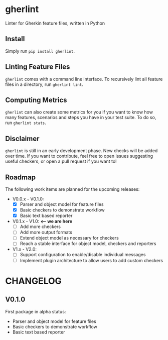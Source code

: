 # gherlint
Linter for Gherkin feature files, written in Python

## Install
Simply run ``pip install gherlint``.

## Linting Feature Files
``gherlint`` comes with a command line interface.
To recursively lint all feature files in a directory, run ``gherlint lint``.

## Computing Metrics
``gherlint`` can also create some metrics for you if you want to know how many features, scenarios and steps you have
in your test suite. To do so, run ``gherlint stats``.

## Disclaimer
``gherlint`` is still in an early development phase. New checks will be added over time.
If you want to contribute, feel free to open issues suggesting useful checkers, or open a pull request if you want
to!

## Roadmap

The following work items are planned for the upcoming releases:

* V0.0.x - V0.1.0:
    * [x] Parser and object model for feature files
    * [x] Basic checkers to demonstrate workflow
    * [x] Basic text based reporter
* V0.1.x - V1.0: **<-- we are here**
    * [ ] Add more checkers
    * [ ] Add more output formats
    * [ ] Extend object model as necessary for checkers
    * [ ] Reach a stable interface for object model, checkers and reporters
* V1.x - V2.0:
    * [ ] Support configuration to enable/disable individual messages
    * [ ] Implement plugin architecture to allow users to add custom checkers
# CHANGELOG

## V0.1.0
First package in alpha status:
* Parser and object model for feature files
* Basic checkers to demonstrate workflow
* Basic text based reporter
